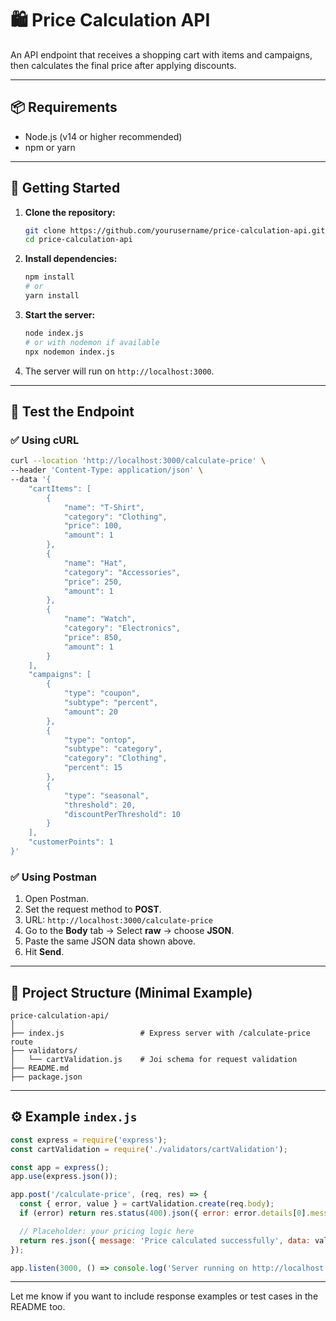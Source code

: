# 🛍️ Price Calculation API

An API endpoint that receives a shopping cart with items and campaigns, then calculates the final price after applying discounts.

---

## 📦 Requirements

* Node.js (v14 or higher recommended)
* npm or yarn

---

## 🚀 Getting Started

1. **Clone the repository:**

   ```bash
   git clone https://github.com/yourusername/price-calculation-api.git
   cd price-calculation-api
   ```

2. **Install dependencies:**

   ```bash
   npm install
   # or
   yarn install
   ```

3. **Start the server:**

   ```bash
   node index.js
   # or with nodemon if available
   npx nodemon index.js
   ```

4. The server will run on `http://localhost:3000`.

---

## 🧪 Test the Endpoint

### ✅ Using cURL

```bash
curl --location 'http://localhost:3000/calculate-price' \
--header 'Content-Type: application/json' \
--data '{
    "cartItems": [
        {
            "name": "T-Shirt",
            "category": "Clothing",
            "price": 100,
            "amount": 1
        },
        {
            "name": "Hat",
            "category": "Accessories",
            "price": 250,
            "amount": 1
        },
        {
            "name": "Watch",
            "category": "Electronics",
            "price": 850,
            "amount": 1
        }
    ],
    "campaigns": [
        {
            "type": "coupon",
            "subtype": "percent",
            "amount": 20
        },
        {
            "type": "ontop",
            "subtype": "category",
            "category": "Clothing",
            "percent": 15
        },
        {
            "type": "seasonal",
            "threshold": 20,
            "discountPerThreshold": 10
        }
    ],
    "customerPoints": 1
}'
```

### ✅ Using Postman

1. Open Postman.
2. Set the request method to **POST**.
3. URL: `http://localhost:3000/calculate-price`
4. Go to the **Body** tab → Select **raw** → choose **JSON**.
5. Paste the same JSON data shown above.
6. Hit **Send**.

---

## 📂 Project Structure (Minimal Example)

```
price-calculation-api/
│
├── index.js                 # Express server with /calculate-price route
├── validators/
│   └── cartValidation.js    # Joi schema for request validation
├── README.md
├── package.json
```

---

## ⚙️ Example `index.js`

```js
const express = require('express');
const cartValidation = require('./validators/cartValidation');

const app = express();
app.use(express.json());

app.post('/calculate-price', (req, res) => {
  const { error, value } = cartValidation.create(req.body);
  if (error) return res.status(400).json({ error: error.details[0].message });

  // Placeholder: your pricing logic here
  return res.json({ message: 'Price calculated successfully', data: value });
});

app.listen(3000, () => console.log('Server running on http://localhost:3000'));
```

---

Let me know if you want to include response examples or test cases in the README too.
